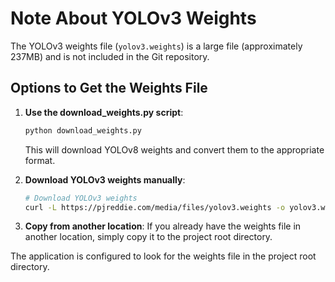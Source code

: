 # Note About YOLOv3 Weights

The YOLOv3 weights file (`yolov3.weights`) is a large file (approximately 237MB) and is not included in the Git repository. 

## Options to Get the Weights File

1. **Use the download_weights.py script**:
   ```bash
   python download_weights.py
   ```
   This will download YOLOv8 weights and convert them to the appropriate format.

2. **Download YOLOv3 weights manually**:
   ```bash
   # Download YOLOv3 weights
   curl -L https://pjreddie.com/media/files/yolov3.weights -o yolov3.weights
   ```

3. **Copy from another location**:
   If you already have the weights file in another location, simply copy it to the project root directory.

The application is configured to look for the weights file in the project root directory. 